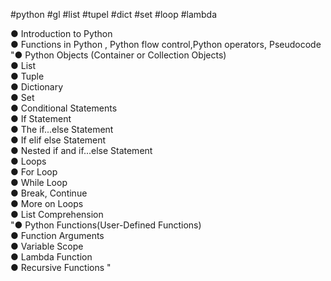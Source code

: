 #python #gl #list #tupel #dict #set #loop #lambda

  
● Introduction to Python  
● Functions in Python , Python flow control,Python operators, Pseudocode "● Python Objects (Container or Collection Objects)  
● List  
● Tuple  
● Dictionary  
● Set  
● Conditional Statements  
● If Statement  
● The if...else Statement  
● If elif else Statement  
● Nested if and if...else Statement  
● Loops  
● For Loop  
● While Loop  
● Break, Continue  
● More on Loops  
● List Comprehension  
"● Python Functions(User-Defined Functions)  
● Function Arguments  
● Variable Scope  
● Lambda Function  
● Recursive Functions "